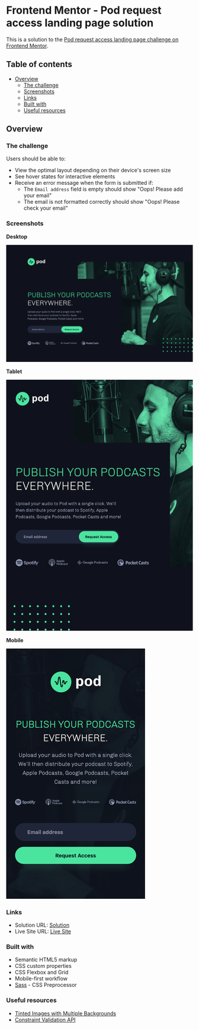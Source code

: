 # Frontend Mentor - Pod request access landing page solution

This is a solution to the [Pod request access landing page challenge on Frontend Mentor](https://www.frontendmentor.io/challenges/pod-request-access-landing-page-eyTmdkLSG).

## Table of contents

- [Overview](#overview)
  - [The challenge](#the-challenge)
  - [Screenshots](#screenshots)
  - [Links](#links)
  - [Built with](#built-with)
  - [Useful resources](#useful-resources)

## Overview

### The challenge

Users should be able to:

- View the optimal layout depending on their device's screen size
- See hover states for interactive elements
- Receive an error message when the form is submitted if:
  - The `Email address` field is empty should show "Oops! Please add your email"
  - The email is not formatted correctly should show "Oops! Please check your email"

### Screenshots

**Desktop**

![Desktop Sceenshot](/screenshots/desktop-screenshot-1440px.png)

**Tablet**

![Tablet Sceenshot](/screenshots/tablet-screenshot-768px.png)

**Mobile**

![Mobile Sceenshot](/screenshots/mobile-screenshot-375px.png)

### Links
- Solution URL: [Solution]()
- Live Site URL: [Live Site](https://a-woodworth.github.io/pod_req_landing)

### Built with

- Semantic HTML5 markup
- CSS custom properties
- CSS Flexbox and Grid
- Mobile-first workflow
- [Sass](https://sass-lang.com) - CSS Preprocessor

### Useful resources

- [Tinted Images with Multiple Backgrounds](https://css-tricks.com/tinted-images-multiple-backgrounds)
- [Constraint Validation API](https://developer.mozilla.org/en-US/docs/Web/API/Constraint_validation) 
  